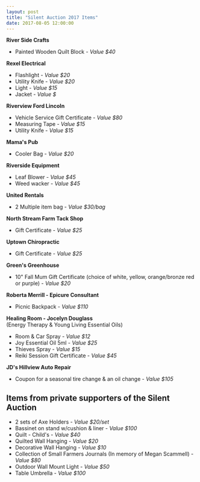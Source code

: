 ```yaml
---
layout: post
title: "Silent Auction 2017 Items"
date: 2017-08-05 12:00:00
---
```


**River Side Crafts**
- Painted Wooden Quilt Block - *Value $40*

**Rexel Electrical**
- Flashlight - *Value $20*
- Utility Knife - *Value $20*
- Light - *Value $15*
- Jacket - *Value $*

**Riverview Ford Lincoln**
- Vehicle Service Gift Certificate - *Value $80*
- Measuring Tape - *Value $15*
- Utility Knife - *Value $15*

**Mama's Pub**
- Cooler Bag - *Value $20*

**Riverside Equipment**
- Leaf Blower - *Value $45*
- Weed wacker - *Value $45*

**United Rentals**
- 2 Multiple item bag - *Value $30/bag*

**North Stream Farm Tack Shop**
- Gift Certificate - *Value $25*

**Uptown Chiropractic**
- Gift Certificate - *Value $25*

**Green&#39;s Greenhouse**
- 10" Fall Mum Gift Certificate (choice of white, yellow, orange/bronze red or purple) - *Value $20*

**Roberta Merrill - Epicure Consultant**
- Picnic Backpack - *Value $110*

**Healing Room - Jocelyn Douglass**  
(Energy Therapy &amp; Young Living Essential Oils)
- Room &amp; Car Spray - *Value $12*
- Joy Essential Oil 5ml - *Value $25*
- Thieves Spray - *Value $15*
- Reiki Session Gift Certificate - *Value $45*

**JD's Hillview Auto Repair**
- Coupon for a seasonal tire change & an oil change - *Value $105*

Items from private supporters of the Silent Auction
---
- 2 sets of Axe Holders - *Value $20/set*
- Bassinet on stand w/cushion &amp; liner - *Value $100*
- Quilt - Child's - *Value $40*
- Quilted Wall Hanging - *Value $20*
- Decorative Wall Hanging - *Value $10*
- Collection of Small Farmers Journals (In memory of Megan Scammell) - *Value $80*
- Outdoor Wall Mount Light - *Value $50*
- Table Umbrella - *Value $100*
